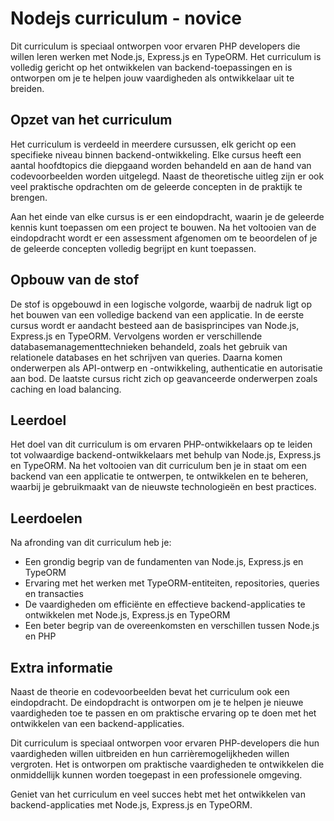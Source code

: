 # Nodejs curriculum - novice

Dit curriculum is speciaal ontworpen voor ervaren PHP developers die willen leren werken met Node.js, Express.js en TypeORM. Het curriculum is volledig gericht op het ontwikkelen van backend-toepassingen en is ontworpen om je te helpen jouw vaardigheden als ontwikkelaar uit te breiden.

## Opzet van het curriculum

Het curriculum is verdeeld in meerdere cursussen, elk gericht op een specifieke niveau binnen backend-ontwikkeling. Elke cursus heeft een aantal hoofdtopics die diepgaand worden behandeld en aan de hand van codevoorbeelden worden uitgelegd. Naast de theoretische uitleg zijn er ook veel praktische opdrachten om de geleerde concepten in de praktijk te brengen.

Aan het einde van elke cursus is er een eindopdracht, waarin je de geleerde kennis kunt toepassen om een project te bouwen. Na het voltooien van de eindopdracht wordt er een assessment afgenomen om te beoordelen of je de geleerde concepten volledig begrijpt en kunt toepassen.

## Opbouw van de stof

De stof is opgebouwd in een logische volgorde, waarbij de nadruk ligt op het bouwen van een volledige backend van een applicatie. In de eerste cursus wordt er aandacht besteed aan de basisprincipes van Node.js, Express.js en TypeORM. Vervolgens worden er verschillende databasemanagementtechnieken behandeld, zoals het gebruik van relationele databases en het schrijven van queries. Daarna komen onderwerpen als API-ontwerp en -ontwikkeling, authenticatie en autorisatie aan bod. De laatste cursus richt zich op geavanceerde onderwerpen zoals caching en load balancing.

## Leerdoel

Het doel van dit curriculum is om ervaren PHP-ontwikkelaars op te leiden tot volwaardige backend-ontwikkelaars met behulp van Node.js, Express.js en TypeORM. Na het voltooien van dit curriculum ben je in staat om een backend van een applicatie te ontwerpen, te ontwikkelen en te beheren, waarbij je gebruikmaakt van de nieuwste technologieën en best practices.

## Leerdoelen

Na afronding van dit curriculum heb je:

- Een grondig begrip van de fundamenten van Node.js, Express.js en TypeORM
- Ervaring met het werken met TypeORM-entiteiten, repositories, queries en transacties
- De vaardigheden om efficiënte en effectieve backend-applicaties te ontwikkelen met Node.js, Express.js en TypeORM
- Een beter begrip van de overeenkomsten en verschillen tussen Node.js en PHP

## Extra informatie

Naast de theorie en codevoorbeelden bevat het curriculum ook een eindopdracht. De eindopdracht is ontworpen om je te helpen je nieuwe vaardigheden toe te passen en om praktische ervaring op te doen met het ontwikkelen van een backend-applicaties.

Dit curriculum is speciaal ontworpen voor ervaren PHP-developers die hun vaardigheden willen uitbreiden en hun carrièremogelijkheden willen vergroten. Het is ontworpen om praktische vaardigheden te ontwikkelen die onmiddellijk kunnen worden toegepast in een professionele omgeving.

Geniet van het curriculum en veel succes hebt met het ontwikkelen van backend-applicaties met Node.js, Express.js en TypeORM.
